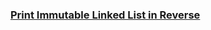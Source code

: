 ### [Print Immutable Linked List in Reverse](https://leetcode.com/problems/print-immutable-linked-list-in-reverse)

